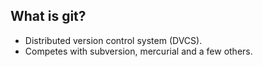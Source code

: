 ## What is git?

* Distributed version control system (DVCS).
* Competes with subversion, mercurial and a few others.